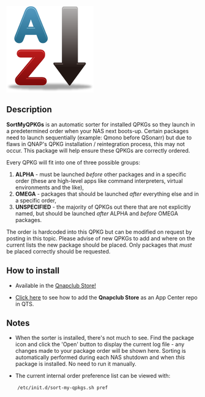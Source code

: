 ![icon](images/sort-my-qpkgs-cs.png) 

## Description

**SortMyQPKGs** is an automatic sorter for installed QPKGs so they launch in a predetermined order when your NAS next boots-up. Certain packages need to launch sequentially (example: Qmono before QSonarr) but due to flaws in QNAP's QPKG installation / reintegration process, this may not occur. This package will help ensure these QPKGs are correctly ordered.

Every QPKG will fit into one of three possible groups:

1. **ALPHA** - must be launched *before* other packages and in a specific order (these are high-level apps like command interpreters, virtual environments and the like),
2. **OMEGA** - packages that should be launched *after* everything else and in a specific order,
3. **UNSPECIFIED** - the majority of QPKGs out there that are not explicitly named, but should be launched *after* ALPHA and *before* OMEGA packages. 

The order is hardcoded into this QPKG but can be modified on request by posting in this topic. Please advise of new QPKGs to add and where on the current lists the new package should be placed. Only packages that *must* be placed correctly should be requested.

## How to install

- Available in the [Qnapclub Store!](https://www.qnapclub.eu/index.php?act=detail&qpkg_id=508)

- [Click here](https://qnapclub.eu/index.php?act=howto) to see how to add the **Qnapclub Store** as an App Center repo in QTS.


## Notes

- When the sorter is installed, there's not much to see. Find the package icon and click the 'Open' button to display the current log file - any changes made to your package order will be shown here. Sorting is automatically performed during each NAS shutdown and when *this* package is installed. No need to run it manually.

- The current internal order preference list can be viewed with:

```
    /etc/init.d/sort-my-qpkgs.sh pref
```
